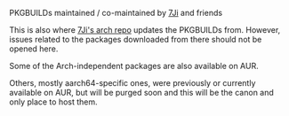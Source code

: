 PKGBUILDs maintained / co-maintained by [7Ji](https://github.com/7Ji) and friends 

This is also where [7Ji's arch repo](https://github.com/7Ji/archrepo) updates the PKGBUILDs from. However, issues related to the packages downloaded from there should not be opened here.

Some of the Arch-independent packages are also available on AUR.

Others, mostly aarch64-specific ones, were previously or currently available on AUR, but will be purged soon and this will be the canon and only place to host them.
